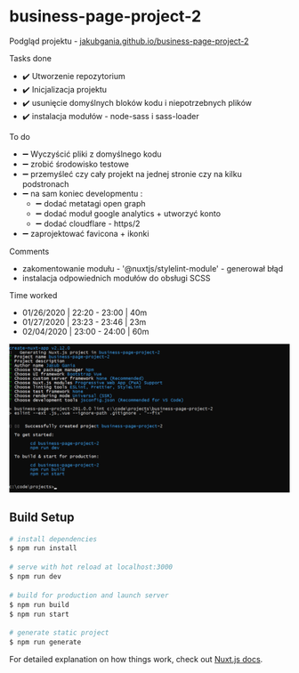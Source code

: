 # business-page-project-2

>

Podgląd projektu - [jakubgania.github.io/business-page-project-2](https://jakubgania.github.io/business-page-project-2)

Tasks done

- :heavy_check_mark: Utworzenie repozytorium
- :heavy_check_mark: Inicjalizacja projektu
- :heavy_check_mark: usunięcie domyślnych bloków kodu i niepotrzebnych plików
- :heavy_check_mark: instalacja modułów - node-sass i sass-loader

To do

- :heavy_minus_sign: Wyczyścić pliki z domyślnego kodu
- :heavy_minus_sign: zrobić środowisko testowe
- :heavy_minus_sign: przemyśleć czy cały projekt na jednej stronie czy na kilku podstronach
- :heavy_minus_sign: na sam koniec developmentu :
  - :heavy_minus_sign: dodać metatagi open graph
  - :heavy_minus_sign: dodać moduł google analytics + utworzyć konto
  - :heavy_minus_sign: dodać cloudflare - https/2
- :heavy_minus_sign: zaprojektować favicona + ikonki

Comments

- zakomentowanie modułu - '@nuxtjs/stylelint-module' - generował błąd
- instalacja odpowiednich modułów do obsługi SCSS

Time worked

- 01/26/2020 | 22:20 - 23:00 | 40m
- 01/27/2020 | 23:23 - 23:46 | 23m
- 02/04/2020 | 23:00 - 24:00 | 60m

![](https://raw.githubusercontent.com/jakubgania/business-page-project-2/master/screenshots/screen-1.PNG)

## Build Setup

``` bash
# install dependencies
$ npm run install

# serve with hot reload at localhost:3000
$ npm run dev

# build for production and launch server
$ npm run build
$ npm run start

# generate static project
$ npm run generate
```

For detailed explanation on how things work, check out [Nuxt.js docs](https://nuxtjs.org).
